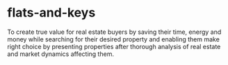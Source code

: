 # flats-and-keys
To create true value for real estate buyers by saving their time, energy and money while searching for their desired property and enabling them make right choice by presenting properties after thorough analysis of real estate and market dynamics affecting them.
